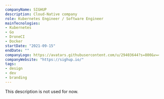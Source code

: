 ```yaml
---
companyName: SIGHUP
description: Cloud-Native company
role: Kubernetes Engineer / Software Engineer
mainTecnologies:
- Kubernetes
- Go
- DroneCI
- Docker
startDate: "2021-09-15"
endDate: ""
companyLogo: https://avatars.githubusercontent.com/u/29403644?s=800&v=4
companyWebsite: "https://sighup.io/"
tags:
- design
- dev
- branding
---
```

This description is not used for now.